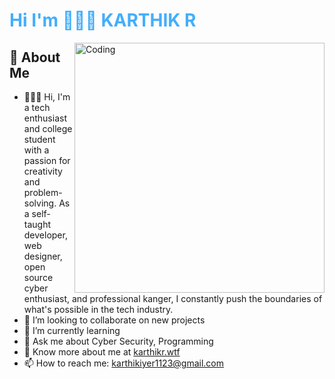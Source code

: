 <h1 style="color: #44AEFB;">Hi I'm  👨🏻‍💻 KARTHIK R </h1>
<img align="right" alt="Coding" width="400" src="https://media.tenor.com/rePDfDWO3XoAAAAd/hacking.gif">

## 💫  About Me
- 👨🏻‍💻 Hi, I'm a tech enthusiast and college student with a passion for creativity and problem-solving. As a self-taught developer, web designer, open source cyber enthusiast, and professional kanger, I constantly push the boundaries of what's possible in the tech industry.
- 👯 I’m looking to collaborate on new projects
- 🌱 I’m currently learning
- 💬 Ask me about Cyber Security, Programming 
- 📄 Know more about me at [karthikr.wtf](https://karthikr.wtf)
- 📫 How to reach me: [karthikiyer1123@gmail.com](mailto:karthikiyer1123@gmail.com)
